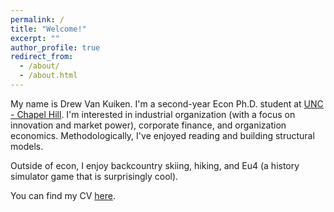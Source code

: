 ```yaml
---
permalink: /
title: "Welcome!"
excerpt: ""
author_profile: true
redirect_from: 
  - /about/
  - /about.html
---
```

My name is Drew Van Kuiken. I'm a second-year Econ Ph.D. student at [UNC - Chapel Hill](https://econ.unc.edu/graduate/). I'm interested in industrial organization (with a focus on innovation and market power), corporate finance, and organization economics. Methodologically, I've enjoyed reading and building structural models. 

Outside of econ, I enjoy backcountry skiing, hiking, and Eu4 (a history simulator game that is surprisingly cool).

You can find my CV [here](/files/cv.pdf).